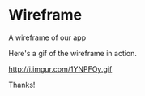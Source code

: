 # Wireframe
A wireframe of our app

Here's a gif of the wireframe in action. 

http://i.imgur.com/1YNPFOy.gif

Thanks!
